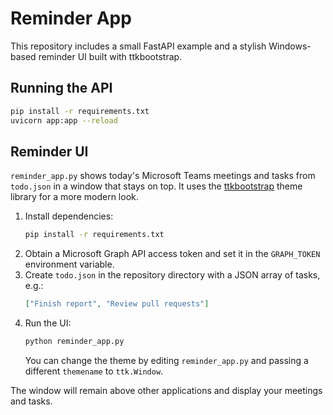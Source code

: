 # Reminder App

This repository includes a small FastAPI example and a stylish Windows-based reminder UI built with ttkbootstrap.

## Running the API

```bash
pip install -r requirements.txt
uvicorn app:app --reload
```

## Reminder UI

`reminder_app.py` shows today's Microsoft Teams meetings and tasks from `todo.json` in a window that stays on top. It uses the [ttkbootstrap](https://github.com/israel-dryer/ttkbootstrap) theme library for a more modern look.

1. Install dependencies:
   ```bash
   pip install -r requirements.txt
   ```
2. Obtain a Microsoft Graph API access token and set it in the `GRAPH_TOKEN` environment variable.
3. Create `todo.json` in the repository directory with a JSON array of tasks, e.g.:
   ```json
   ["Finish report", "Review pull requests"]
   ```
4. Run the UI:
   ```bash
   python reminder_app.py
   ```
   You can change the theme by editing `reminder_app.py` and passing a different
   `themename` to `ttk.Window`.

The window will remain above other applications and display your meetings and tasks.
